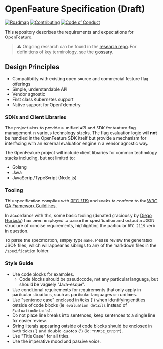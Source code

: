 # OpenFeature Specification (Draft)

[![Roadmap](https://img.shields.io/static/v1?label=Roadmap&message=public&color=green)](https://github.com/orgs/open-feature/projects/1)
[![Contributing](https://img.shields.io/static/v1?label=Contributing&message=guide&color=blue)](https://github.com/open-feature/.github/blob/main/CONTRIBUTING.md)
[![Code of Conduct](https://img.shields.io/badge/Contributor%20Covenant-2.1-4baaaa.svg)](https://github.com/open-feature/.github/blob/main/CODE_OF_CONDUCT.md)

This repository describes the requirements and expectations for OpenFeature.

> :warning: Ongoing research can be found in the
> [research repo](https://github.com/open-feature/research). For definitions of
> key terminology, see the [glossary](./specification/glossary.md).

## Design Principles

- Compatibility with existing open source and commercial feature flag offerings
- Simple, understandable API
- Vendor agnostic
- First class Kubernetes support
- Native support for OpenTelemetry

### SDKs and Client Libraries

The project aims to provide a unified API and SDK for feature flag management in
various technology stacks. The flag evaluation logic will **not** be handled in
the OpenFeature SDK itself but provide a mechanism for interfacing with an
external evaluation engine in a vendor agnostic way.

The OpenFeature project will include client libraries for common technology
stacks including, but not limited to:

- Golang
- Java
- JavaScript/TypeScript (Node.js)

### Tooling

This specification complies with
[RFC 2119](https://datatracker.ietf.org/doc/html/rfc2119) and seeks to conform
to the [W3C QA Framework Guildlines](https://www.w3.org/TR/qaframe-spec/).

In accordance with this, some basic tooling (donated graciously by
[Diego Hurtado](https://github.com/ocelotl)) has been employed to parse the
specification and output a JSON structure of concise requirements, highlighting
the particular `RFC 2119` verb in question.

To parse the specification, simply type `make`. Please review the generated JSON
files, which will appear as siblings to any of the markdown files in the
`/specification` folder.

### Style Guide

- Use code blocks for examples.
  - Code blocks should be pseudocode, not any particular language, but should be
    vaguely "Java-esque".
- Use conditional requirements for requirements that only apply in particular
  situations, such as particular languages or runtimes.
- Use "sentence case" enclosed in ticks (\`) when identifying entities outside
  of code blocks (ie: `evaluation details` instead of `EvaluationDetails`).
- Do not place line breaks into sentences, keep sentences to a single line for
  easier review.
- String literals appearing outside of code blocks should be enclosed in both
  ticks (\`) and double-quotes (") (ie: `"PARSE_ERROR"`).
- Use "Title Case" for all titles.
- Use the imperative mood and passive voice.
